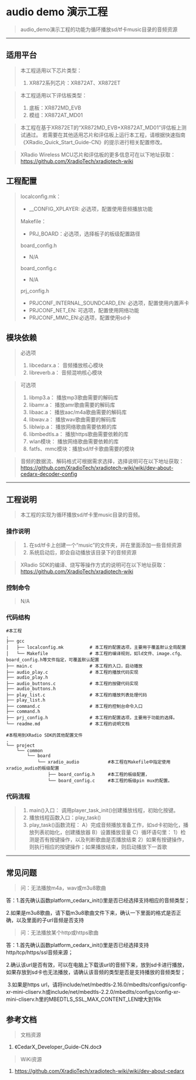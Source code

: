 # audio demo 演示工程

> audio_demo演示工程的功能为循环播放sd/tf卡music目录的音频资源
>

---

## 适用平台

> 本工程适用以下芯片类型：
>
> 1. XR872系列芯片：XR872AT、XR872ET

> 本工程适用以下评估板类型：
> 1. 底板：XR872MD_EVB
> 2. 模组：XR872AT_MD01

> 本工程在基于XR872ET的“XR872MD_EVB+XR872AT_MD01”评估板上测试通过。
> 若需要在其他适用芯片和评估板上运行本工程，请根据快速指南《XRadio_Quick_Start_Guide-CN》的提示进行相关配置修改。

> XRadio Wireless MCU芯片和评估板的更多信息可在以下地址获取：
> https://github.com/XradioTech/xradiotech-wiki

## 工程配置

> localconfig.mk：
> * __CONFIG_XPLAYER: 必选项，配置使用音频播放功能
>
> Makefile：
> * PRJ_BOARD：必选项，选择板子的板级配置路径
>
> board_config.h
> * N/A
>
> board_config.c
> * N/A
>
> prj_config.h
> * PRJCONF_INTERNAL_SOUNDCARD_EN: 必选项，配置使用内置声卡
> * PRJCONF_NET_EN: 可选项，配置使用网络功能
> * PRJCONF_MMC_EN:必选项，配置使用sd卡

## 模块依赖

> 必选项
> 1. libcedarx.a： 音频播放核心模块
> 2. libreverb.a： 音频混响核心模块

> 可选项
> 1. libmp3.a： 播放mp3歌曲需要的解码库
> 2. libamr.a： 播放amr歌曲需要的解码库
> 3. libaac.a： 播放aac/m4a歌曲需要的解码库
> 4. libwav.a： 播放wav歌曲需要的解码库
> 5. liblwip.a： 播放网络歌曲需要依赖的库
> 6. libmbedtls.a： 播放https歌曲需要依赖的库
> 7. wlan模块： 播放网络歌曲需要依赖的库
> 8. fatfs、mmc模块：播放sd/tf卡歌曲需要的模块

> 音频的数据流、解码格式可根据需求选择，选择说明可在以下地址获取：
> https://github.com/XradioTech/xradiotech-wiki/wiki/dev-about-cedarx-decoder-config

---

## 工程说明

> 本工程的实现为循环播放sd/tf卡里music目录的音频。

### 操作说明

> 1. 在sd/tf卡上创建一个“music”的文件夹，并在里面添加一些音频资源
> 3. 系统启动后，即会自动播放该目录下的音频资源

> XRadio SDK的编译、烧写等操作方式的说明可在以下地址获取：
> https://github.com/XradioTech/xradiotech-wiki

### 控制命令

> N/A

### 代码结构
```
#本工程
.
├── gcc
│   ├── localconfig.mk          # 本工程的配置选项，主要用于覆盖默认全局配置
│   └── Makefile                # 本工程的编译规则，如ld文件、image.cfg、board_config.h等文件指定，可覆盖默认配置
├── main.c                      # 本工程的入口，启动播放
├── audio_play.c                # 本工程的播放代码实现
├── audio_play.h
├── audio_buttons.c             # 本工程的按键代码实现
├── audio_buttons.h
├── play_list.c                 # 本工程的播放列表处理代码
├── play_list.h
├── command.c                   # 本工程的控制台命令入口
├── command.h
├── prj_config.h                # 本工程的配置选项，主要用于功能的选择。
└── readme.md                   # 本工程的说明文档

#本程用到XRadio SDK的其他配置文件
.
└── project
    └── common
        └── board
            └── xradio_audio           #本工程在Makefile中指定使用xradio_audio的板级配置
                ├── board_config.h     #本工程的板级配置，
                └── board_config.c     #本工程的板级pin mux的配置。
```
### 代码流程

> 1. main()入口： 调用player_task_init()创建播放线程，初始化按键。
> 3. 播放线程函数入口：play_task()
> 3. play_task()函数流程：
>   A）完成音频播放准备工作，如sd卡初始化，播放列表初始化，创建播放器
>    B）设置播放音量
>    C）循环语句里：
>          1）检测是否有按键操作，以及判断歌曲是否播放结束
>          2）如果有按键操作，则执行相应的按键操作；如果播放结束，则启动播放下一首歌
---



## 常见问题

> 问：无法播放m4a，wav或m3u8歌曲

答：1.首先确认函数platform_cedarx_init()里是否已经选择支持相应的音频类型；

​        2.如果是m3u8歌曲，请下载m3u8歌曲文件下来，确认一下里面的格式是否正确，以及里面的子url音频是否支持

> 问：无法播放某个http或https歌曲

答：1.首先确认函数platform_cedarx_init()里是否已经选择支持http/tcp/https/ssl音频来源；

​        2.确认该url是否有效，可以在电脑上下载该url的音频下来，放到sd卡进行播放，如果存放到sd卡也无法播放，请确认该音频的类型是否是支持播放的音频类型；

​        3.如果是https url，请将include/net/mbedtls-2.16.0/mbedlts/configs/config-xr-mini-cliserv.h或include/net/mbedtls-2.2.0/mbedlts/configs/config-xr-mini-cliserv.h里的MBEDTLS_SSL_MAX_CONTENT_LEN增大到16k

## 参考文档

> 文档资源

1. 《CedarX_Developer_Guide-CN.doc》

> WiKi资源

1. https://github.com/XradioTech/xradiotech-wiki/wiki/dev-about-cedarx
